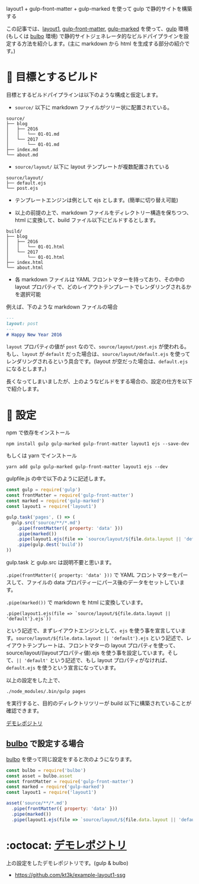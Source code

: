 layout1 + gulp-front-matter + gulp-marked を使って gulp で静的サイトを構築する

この記事では、[layout1][layout1], [gulp-front-matter][gulp-front-matter], [gulp-marked][gulp-marked] を使って、[gulp][gulp] 環境 (もしくは [bulbo][bulbo] 環境) で静的サイトジェネレータ的なビルドパイプラインを設定する方法を紹介します。(主に markdown から html を生成する部分の紹介です。)

# :dart: 目標とするビルド

目標とするビルドパイプラインは以下のような構成と仮定します。

- `source/` 以下に markdown ファイルがツリー状に配置されている。

```:markdownファイル配置例
source/
├── blog
│   ├── 2016
│   │   └── 01-01.md
│   └── 2017
│       └── 01-01.md
├── index.md
└── about.md
```
- `source/layout/` 以下に layout テンプレートが複数配置されている

```:レイアウトテンプレート配置例
source/layout/
├── default.ejs
└── post.ejs
```

- テンプレートエンジンは例として ejs とします。(簡単に切り替え可能)

- 以上の前提の上で、markdown ファイルをディレクトリー構造を保ちつつ、html に変換して、build ファイル以下にビルドするとします。

```:ビルド結果例
build/
├── blog
│   ├── 2016
│   │   └── 01-01.html
│   └── 2017
│       └── 01-01.html
├── index.html
└── about.html
```

- 各 markdown ファイルは YAML フロントマターを持っており、その中の layout プロパティで、どのレイアウトテンプレートでレンダリングされるかを選択可能

例えば、下のような markdown ファイルの場合

```md
---
layout: post
---
# Happy New Year 2016
```

`layout` プロパティの値が `post` なので、`source/layout/post.ejs` が使われる。もし、`layout` が `default` だった場合は、`source/layout/default.ejs` を使ってレンダリングされるという具合です。(layout が空だった場合は、`default.ejs` になるとします。)

長くなってしまいましたが、上のようなビルドをする場合の、設定の仕方を以下で紹介します。

# :wrench: 設定

npm で依存をインストール

    npm install gulp gulp-marked gulp-front-matter layout1 ejs --save-dev

もしくは yarn でインストール

    yarn add gulp gulp-marked gulp-front-matter layout1 ejs --dev
    

gulpfile.js の中で以下のように記述します。

```js:gulpfile.js
const gulp = require('gulp')
const frontMatter = require('gulp-front-matter')
const marked = require('gulp-marked')
const layout1 = require('layout1')

gulp.task('pages', () => (
  gulp.src('source/**/*.md')
    .pipe(frontMatter({ property: 'data' })) 
    .pipe(marked())
    .pipe(layout1.ejs(file => `source/layout/${file.data.layout || 'default'}.ejs`))
    .pipe(gulp.dest('build'))
))
```

gulp.task と gulp.src は説明不要と思います。

`.pipe(frontMatter({ property: 'data' }))` で YAML フロントマターをパースして、ファイルの data プロパティーにパース後のデータをセットしています。

`.pipe(marked())` で markdown を html に変換しています。

```
.pipe(layout1.ejs(file => `source/layout/${file.data.layout || 'default'}.ejs`))
```

という記述で、まずレイアウトエンジンとして、`ejs` を使う事を宣言しています。`source/layout/${file.data.layout || 'default'}.ejs` という記述で、レイアウトテンプレートは、フロントマターの layout プロパティを使って、source/layout/(layoutプロパティ値).ejs を使う事を設定しています。そして、`|| 'default'` という記述で、もし layout プロパティがなければ、`default.ejs` を使うという宣言になっています。

以上の設定をした上で、

    ./node_modules/.bin/gulp pages
    
を実行すると、目的のディレクトリツリーが build 以下に構築されていることが確認できます。

[デモレポジトリ][demo]

## [bulbo][bulbo] で設定する場合

[bulbo][bulbo] を使って同じ設定をすると次のようになります。

```js:bulbofile.js
const bulbo = require('bulbo')
const asset = bulbo.asset
const frontMatter = require('gulp-front-matter')
const marked = require('gulp-marked')
const layout1 = require('layout1')

asset('source/**/*.md')
  .pipe(frontMatter({ property: 'data' }))
  .pipe(marked())
  .pipe(layout1.ejs(file => `source/layout/${file.data.layout || 'default'}.ejs`))
```

# :octocat: [デモレポジトリ][demo]

上の設定をしたデモレポジトリです。(gulp & bulbo)

- https://github.com/kt3k/example-layout1-ssg

[gulp]: https://gulpjs.org/
[bulbo]: https://github.com/kt3k/bulbo
[layout1]: https://github.com/kt3k/layout1
[gulp-front-matter]: https://npm.im/gulp-front-matter
[gulp-marked]: https://npm.im/gulp-marked
[demo]: https://github.com/kt3k/example-layout1-ssg
